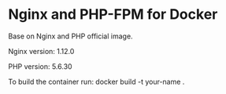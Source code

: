 # Nginx and PHP-FPM for Docker

Base on Nginx and PHP official image.

Nginx version: 1.12.0

PHP version: 5.6.30

To build the container run: docker build -t your-name .
